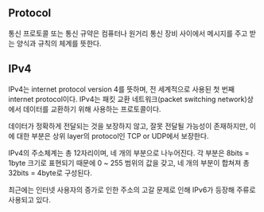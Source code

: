 ## Protocol
통신 프로토콜 또는 통신 규약은 컴퓨터나 원거리 통신 장비 사이에서 메시지를 주고 받는 양식과 규칙의 체계를 뜻한다.

## IPv4
IPv4는 internet protocol version 4를 뜻하며, 전 세계적으로 사용된 첫 번째 internet protocol이다. IPv4는 패킷 교환 네트워크(packet switching network)상에서 데이터를 교환하기 위해 사용하는 프로토콜이다.  
  
데이터가 정확하게 전달되는 것을 보장하지 않고, 잘못 전달될 가능성이 존재하지만, 이에 대한 부분은 상위 layer의 protocol인 TCP or UDP에서 보장한다.

IPv4의 주소체계는 총 12자리이며, 네 개의 부분으로 나누어진다. 각 부분은 8bits = 1byte 크기로 표현되기 때문에 0 ~ 255 범위의 값을 갖고, 네 개의 부분이 합쳐져 총 32bits = 4byte로 구성된다.
  
최근에는 인터넷 사용자의 증가로 인한 주소의 고갈 문제로 인해 IPv6가 등장해 주류로 사용되고 있다.
